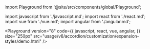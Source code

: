 import Playground from '@site/src/components/global/Playground';

import javascript from './javascript.md';
import react from './react.md';
import vue from './vue.md';
import angular from './angular.md';

<Playground
  version="8"
  code={{
    javascript,
    react,
    vue,
    angular,
  }}
  size="250px"
  src="usage/v8/accordion/customization/expansion-styles/demo.html"
/>

